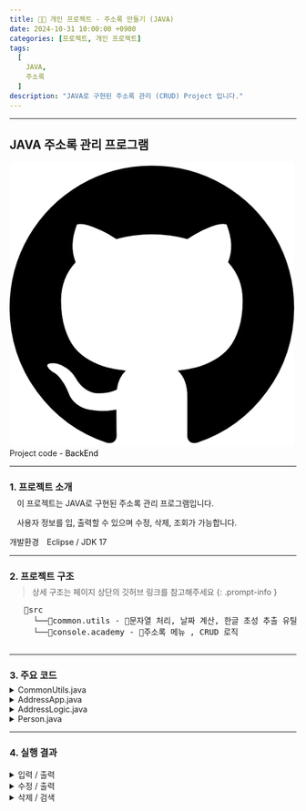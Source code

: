 ```yaml
---
title: 🧑‍💻 개인 프로젝트 - 주소록 만들기 (JAVA)
date: 2024-10-31 10:00:00 +0900
categories: [프로젝트, 개인 프로젝트]
tags:
  [
    JAVA,
    주소록
  ]
description: "JAVA로 구현된 주소록 관리 (CRUD) Project 입니다."
---
```


---

## <span class="centered-title">**JAVA 주소록 관리 프로그램**</span>

<div class="github-links-container2">
  <div class="github-link-box" onclick="window.open('https://github.com/yoonbin106/PersonalProject1.git', '_blank')">
    <img src="/assets/img/favicons/깃허브.png" alt="깃허브 링크" class="github-icon">
    <span class="github-text">Project code<span style="color:black"> - BackEnd</span></span>
  </div>
</div>

---

### <span class="larger-text" style="display: block; margin-bottom:-10px;">1. **프로젝트 소개**</span>

ㅤ이 프로젝트는 JAVA로 구현된 주소록 관리 프로그램입니다.

ㅤ사용자 정보를 입, 출력할 수 있으며 수정, 삭제, 조회가 가능합니다.

<div class="underline-container5">
    <span class="personal2">개발환경</span>
    <span style="margin-left:10px">Eclipse / JDK 17</span>
</div>

---

### <span class="larger-text" style="display: block; margin-bottom:-10px;">2. **프로젝트 구조**</span>
> 상세 구조는 페이지 상단의 깃허브 링크를 참고해주세요
{: .prompt-info }
<pre class = "structure" style="margin-left:25px; margin-bottom:30px;">
📁src
&nbsp;&nbsp;└──📁common.utils - 📄문자열 처리, 날짜 계산, 한글 초성 추출 유틸리티
&nbsp;&nbsp;└──📁console.academy - 📄주소록 메뉴 , CRUD 로직
</pre>

---

### <span class="larger-text" style="display: block; margin-bottom:-10px;">3. **주요 코드**</span>
<details>
  <summary class="custom-summary">CommonUtils.java</summary>
  <div class="info-box">
    <p>아래 코드는 공통 유틸리티 메소드들을 포함하고 있습니다.</p>
    <p>주요 기능으로는 문자열이 숫자인지 체크, 두 날짜의 차이를 구하는 메소드, 문자열을 int 배열로 변환하는 메소드, 한글 초성을 추출하는 메소드 등이 포함되어 있습니다.</p>
  </div>

  <div class="toggle-content">
    <pre class="code-box">
      <button class="copy-button">Copy</button>
      <button class="close-button">Close</button>
      <code class="language-java">
  public class CommonUtils {
  
    // 문자열이 숫자 형식이면 true, 아니면 false 반환 메소드
    public static boolean isNumber(String value) {		
      for(int i=0; i < value.length(); i++) {
        int code = Character.codePointAt(value, i);
        if(!(code >= '0' && code <= '9')) return false; // 숫자가 아닌 문자가 있으면 false
      }		
      return true; // 모든 문자가 숫자일 경우 true 반환
    }
  
    // 두 날짜 차이를 반환하는 메소드
    // 매개변수: String 타입의 두 날짜, 날짜 패턴, 구분자(단위)
    public static long getDiffBetweenDates(String stFDate, String stSDate, String pattern, char delim) throws ParseException {
      // 1. 매개변수에 전달된 pattern으로 SimpleDateFormat 객체 생성
      SimpleDateFormat dateFormat = new SimpleDateFormat(pattern);
      // 2. 날짜 형식의 String -> Date : parse()
      Date fDate = dateFormat.parse(stFDate);
      Date sDate = dateFormat.parse(stSDate);
      // 3. 시간차 구하기: getTime()
      long fTime = fDate.getTime();
      long sTime = sDate.getTime();
      long diff = Math.abs(fTime - sTime);
      // 4. 매개변수 delim에 따른 날짜 차이 반환
      switch(Character.toUpperCase(delim)) {
        case 'D': return diff / 1000 / 60 / 60 / 24; // 날짜 차이
        case 'H': return diff / 1000 / 60 / 60; // 시간 차이
        case 'M': return diff / 1000 / 60; // 분 차이
        default: return diff / 1000; // 기본적으로 초 차이
      }
    }
  
    // 문자열을 int[] 배열로 변환
    public static int[] toIntArray(String value) {
      int[] intArray = new int[value.length()];
      for(int i = 0; i < value.length(); i++)
        intArray[i] = (int)value.charAt(i); // 각 문자에 대한 유니코드 값으로 변환
      return intArray;
    }
  
    // 주어진 문자의 초성을 추출하는 메소드
    public static char getInitialConsonant(String value) {
      // 유효한 한글인지 체크
      if(!Pattern.matches("^[가-힣]{2,}$", value.trim())) return '0'; // 한글이 아니면 '0' 반환
      char lastName = value.trim().charAt(0); // 첫 번째 문자 가져오기
      // 초성의 인덱스 계산
      int index = (lastName - '가') / 28 / 21;
      char[] initialConsonant = {'ㄱ','ㄲ','ㄴ','ㄷ','ㄸ','ㄹ','ㅁ','ㅂ','ㅃ','ㅅ','ㅆ','ㅇ','ㅈ','ㅉ','ㅊ','ㅋ','ㅌ','ㅍ','ㅎ'};
      return initialConsonant[index]; // 해당 초성 반환
    }
  
  }
</code>
  </pre>
  </div>
</details>


<details>
  <summary class="custom-summary">AddressApp.java</summary>
  <div class="info-box">
    <p>아래 코드는 주소 관리 애플리케이션의 메인 로직을 구현한 것입니다.</p>
    <p>사용자는 메뉴를 선택하여 주소 관련 작업을 수행할 수 있습니다.</p>
    <p>메인 메뉴에서는 주소 추가, 삭제, 수정 등의 기능을 제공합니다.</p>
  </div>

  <div class="toggle-content">
    <pre class="code-box">
      <button class="copy-button">Copy</button>
      <button class="close-button">Close</button>
      <code class="language-java">
  public class AddressApp {

    public static void main(String[] args) {
        
      // AddressLogic 객체 생성
      AddressLogic logic = new AddressLogic();
      
      while(true) {
          // 1. 메인 메뉴 출력
          logic.printMainMenu();
          
          // 2. 메인 메뉴 번호 입력 받기
          int mainMenu = logic.getMenuNumber();
          
          // 3. 메인 메뉴에 따른 분기
          logic.seperateMainMenu(mainMenu);
      }
    }
  }
      </code>
    </pre>
  </div>
</details>

<details>
  <summary class="custom-summary">AddressLogic.java</summary>
  <div class="info-box">
    <p>아래 코드는 주소록 관리 상세 기능을 담당합니다.</p>
    <p>주소록에 사람을 추가, 수정, 삭제, 검색 및 출력할 수 있으며 사용자에게 기능에 맞는 적절한 메세지를 전달합니다.</p>
  </div>

  <div class="toggle-content">
    <pre class="code-box">
      <button class="copy-button">Copy</button>
      <button class="close-button">Close</button>
      <code class="language-java">
  public class AddressLogic {
    //멤버변수
    List&lt;Person&gt; person;
    
    //생성자
    public AddressLogic() {
        person = new Vector&lt;&gt;();
    }

    //멤버 메소드

    // 1.메뉴 출력용 메소드
    public void printMainMenu() {
        System.out.println("====================주소록 메뉴====================");
        System.out.println(" 1.입력 2.출력 3.수정 4.삭제 5.검색 9.종료");
        System.out.println("===============================================");
        System.out.println("메뉴 번호를 입력하세요?");
    }

    //2.메뉴 번호 입력용 메소드
    public int getMenuNumber() {
        Scanner sc = new Scanner(System.in);
        int menu = -1;
        while(true) {
            try {
                String menuStr = sc.nextLine().trim();
                menu = Integer.parseInt(menuStr);
                break;
            } catch(Exception e) {
                System.out.println("숫자만 입력하세요");
            }
        } // while
        return menu;
    }

    // 3.메뉴 번호에 따른 분기용 메소드
    public void seperateMainMenu(int mainMenu) {
        switch(mainMenu) {
            case 1://입력
                setPerson();
                break;
            case 2://출력
                printPersonByInitial();
                break;
            case 3://수정
                updatePerson();
                break;
            case 4://삭제
                deletePerson();
                break;
            case 5://검색
                searchPerson();
                break;
            case 9://종료
                System.out.println("프로그램을 종료합니다");
                System.exit(0);
            default:
                System.out.println("메뉴에 없는 번호입니다");
        } // switch
    }

    public void setPerson() {
        Scanner sc = new Scanner(System.in);
        System.out.println(">>>이름을 입력하세요?");
        String name = sc.nextLine().trim();
        System.out.println(">>>나이를 입력하세요?");
        int age = -1;
        while(true) {
            try {
                age = Integer.parseInt(sc.nextLine().trim());
                break;
            } catch(NumberFormatException e) {
                System.out.println("나이는 숫자로만 입력하세요");
            }
        }
        System.out.println(">>사는곳을 입력하세요");
        String place = sc.nextLine().trim();
        System.out.println(">>>연락처를 입력하세요");
        String PhoneNumber = sc.nextLine().trim();
        person.add(new Person(name, age, place, PhoneNumber));
        System.out.println("입력되었습니다\r\n");
    }

    private void printPersonByInitial() {
        Map&lt;Character, List&lt;Person&gt;&gt; personMap = new HashMap&lt;&gt;();

        // 이름의 초성에 따라 사람을 그룹화
        for (Person p : person) {
            char initialConsonant = CommonUtils.getInitialConsonant(p.name);
            List&lt;Person&gt; group = personMap.getOrDefault(initialConsonant, new ArrayList&lt;&gt;());
            group.add(p);
            personMap.put(initialConsonant, group);
        }

        // 초성별로 그룹화된 사람들을 출력
        boolean isEmpty = true; // 명단이 비어있는지 여부를 확인하기 위한 플래그
        for (char consonant = 'ㄱ'; consonant &lt;= 'ㅎ'; consonant++) {
            List&lt;Person&gt; group = personMap.get(consonant);
            if (group != null && !group.isEmpty()) {
                isEmpty = false; // 비어있지 않은 그룹이 존재하면 플래그를 false로 변경
                System.out.println("[" + consonant + " 으로 시작하는 명단]");
                for (Person p : group) {
                    p.print();
                }
            }
        }

        // 명단이 비어있을 때 메시지 출력
        if (isEmpty) {
            System.out.println("출력할 명단이 없습니다");
        }
    }

    //7.검색용 메소드
    private void searchPerson() {
        Person findPerson = findPersonByName("검색");
        if (findPerson != null) {
            System.out.println(String.format("[%s로 검색한 결과]", findPerson.name));
            findPerson.print();
        }
    }

    public Person findPersonByName(String message) {
        System.out.println(message + "할 사람의 이름을 입력하세요?");
        Scanner sc = new Scanner(System.in);
        String name = sc.nextLine().trim();

        for (Person p : person)
            if (p.name.equals(name))
                return p;
        System.out.println(name + "로(으로) 검색된 정보가 없어요");
        return null;
    }

    //9.수정용 메소드
    private void updatePerson() {
        Person findPerson = findPersonByName("수정");
        if (findPerson != null) {
            Scanner sc = new Scanner(System.in);
            System.out.printf("(현재 나이 %s) 몇 살로 수정하시겠습니까?%n", findPerson.age);
            while(true) {
                try {
                    findPerson.age = Integer.parseInt(sc.nextLine().trim());
                    break;
                } catch(Exception e) {
                    System.out.println("나이는 숫자만 입력하세요");
                }
            } // while
            System.out.printf("(현재 주소 %s) 어느 주소로 수정하시겠습니까?%n", findPerson.place);
            findPerson.place = sc.nextLine().trim();
            System.out.printf("(현재 연락처 %s) 어떤 번호로 수정하시겠습니까?%n", findPerson.PhoneNumber);
            findPerson.PhoneNumber = sc.nextLine().trim();

            System.out.printf("[%s가(이) 아래와 같이 수정되었습니다]%n", findPerson.name);
            findPerson.print(); // 수정 내용을 확인하기 위한 출력
        }
    }

    //10.삭제용
    private void deletePerson() {
        Person findPerson = findPersonByName("삭제");
        if (findPerson != null) {
            for (Person p : person)
                if (findPerson.equals(p)) {
                    person.remove(p);
                    System.out.printf("[%s가(이) 삭제 되었습니다]%n", findPerson.name);
                    break;
                }
        }
    }
}
      </code>
    </pre>
  </div>
</details>


<details>
  <summary class="custom-summary">Person.java</summary>
  <div class="info-box">
    <p>아래 코드는 사람의 정보를 나타내는 클래스로, 이름, 나이, 거주지, 연락처를 필드로 가집니다.</p>
    <p>기본 생성자와 인자 생성자를 제공하며, 사람의 정보를 문자열 형식으로 반환하는 메소드와 출력하는 메소드를 가지고 있습니다.</p>
  </div>

  <div class="toggle-content">
    <pre class="code-box">
      <button class="copy-button">Copy</button>
      <button class="close-button">Close</button>
      <code class="language-java">
  public class Person implements Serializable {

    //[필드] 클래스의 속성 정의
    public String name;  // 사람의 이름
    public int age;      // 사람의 나이
    public String place; // 사람의 거주지
    public String PhoneNumber; // 사람의 연락처

    // 기본 생성자 - 필드를 초기화하지 않고 객체를 생성하는 생성자
    public Person() {}

    // 인자 생성자 - 필드를 초기화하는 생성자
    public Person(String name, int age, String place, String PhoneNumber) {        
        this.name = name;  // 이름 초기화
        this.age = age;    // 나이 초기화
        this.place = place;  // 거주지 초기화
        this.PhoneNumber = PhoneNumber;  // 연락처 초기화
    }

    //멤버 메소드
    
    // 1.사람의 정보를 반환하는 메소드
    String get() {
        return String.format("이름:%s, 나이:%d, 사는 곳:%s, 연락처:%s", name, age, place, PhoneNumber);
    }

    // 2.사람의 정보를 출력하는 메소드
    void print() {
        System.out.println(get());  // get() 메소드를 호출하여 출력
    }
  }
      </code>
    </pre>
  </div>
</details>


---

### <span class="larger-text">4. **실행 결과**</span>
<details>
<summary class="custom-summary">입력 / 출력</summary>
<div style="text-align: center;">
<img src="assets/img/favicons/개인프로젝트1결과(1).png" style="border: 2px solid rgb(73, 75, 76); border-radius: 5px;" width="400px"  height="400px" />
</div>
</details>
<details>
<summary class="custom-summary">수정 / 출력</summary>
<div style="text-align: center;">
<img src="assets/img/favicons/개인프로젝트1결과(2).png" style="border: 2px solid rgb(73, 75, 76); border-radius: 5px;" width="400px"  height="400px" />
</div>
</details>
<details>
<summary class="custom-summary">삭제 / 검색</summary>
<div style="text-align: center;">
<img src="assets/img/favicons/개인프로젝트1결과(3).png" style="border: 2px solid rgb(73, 75, 76); border-radius: 5px;" width="400px"  height="400px" />
</div>
</details>
